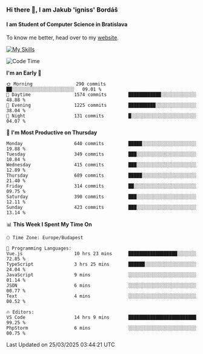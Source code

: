 ### Hi there 👋, I am Jakub 'igniss' Bordáš

#### I am Student of Computer Science in Bratislava
To know me better, head over to my [website](https://bordas.sk).

[![My Skills](https://skillicons.dev/icons?i=js,typescript,html,css,figma,svelte,vue,next,postgresql,nest,express,nodejs)](https://bordas.sk)


<!--START_SECTION:waka-->
![Code Time](http://img.shields.io/badge/Code%20Time-1%2C749%20hrs%2027%20mins-blue)

**I'm an Early 🐤** 

```text
🌞 Morning                290 commits         ██░░░░░░░░░░░░░░░░░░░░░░░   09.01 % 
🌆 Daytime                1574 commits        ████████████░░░░░░░░░░░░░   48.88 % 
🌃 Evening                1225 commits        ██████████░░░░░░░░░░░░░░░   38.04 % 
🌙 Night                  131 commits         █░░░░░░░░░░░░░░░░░░░░░░░░   04.07 % 
```
📅 **I'm Most Productive on Thursday** 

```text
Monday                   640 commits         █████░░░░░░░░░░░░░░░░░░░░   19.88 % 
Tuesday                  349 commits         ███░░░░░░░░░░░░░░░░░░░░░░   10.84 % 
Wednesday                415 commits         ███░░░░░░░░░░░░░░░░░░░░░░   12.89 % 
Thursday                 689 commits         █████░░░░░░░░░░░░░░░░░░░░   21.40 % 
Friday                   314 commits         ██░░░░░░░░░░░░░░░░░░░░░░░   09.75 % 
Saturday                 390 commits         ███░░░░░░░░░░░░░░░░░░░░░░   12.11 % 
Sunday                   423 commits         ███░░░░░░░░░░░░░░░░░░░░░░   13.14 % 
```


📊 **This Week I Spent My Time On** 

```text
🕑︎ Time Zone: Europe/Budapest

💬 Programming Languages: 
Vue.js                   10 hrs 23 mins      ██████████████████░░░░░░░   72.85 % 
TypeScript               3 hrs 25 mins       ██████░░░░░░░░░░░░░░░░░░░   24.04 % 
JavaScript               9 mins              ░░░░░░░░░░░░░░░░░░░░░░░░░   01.14 % 
JSON                     6 mins              ░░░░░░░░░░░░░░░░░░░░░░░░░   00.77 % 
Text                     4 mins              ░░░░░░░░░░░░░░░░░░░░░░░░░   00.52 % 

🔥 Editors: 
VS Code                  14 hrs 9 mins       █████████████████████████   99.25 % 
PhpStorm                 6 mins              ░░░░░░░░░░░░░░░░░░░░░░░░░   00.75 % 
```


 Last Updated on 25/03/2025 03:44:21 UTC
<!--END_SECTION:waka-->
